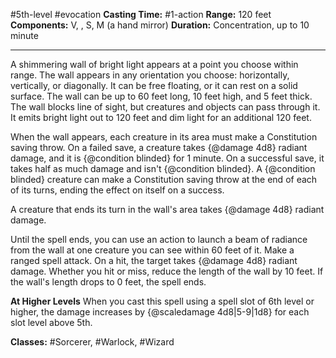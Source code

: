 #5th-level #evocation
**Casting Time:** #1-action
**Range:** 120 feet
**Components:** V, , S, M (a hand mirror)
**Duration:** Concentration, up to 10 minute

---

A shimmering wall of bright light appears at a point you choose within range. The wall appears in any orientation you choose: horizontally, vertically, or diagonally. It can be free floating, or it can rest on a solid surface. The wall can be up to 60 feet long, 10 feet high, and 5 feet thick. The wall blocks line of sight, but creatures and objects can pass through it. It emits bright light out to 120 feet and dim light for an additional 120 feet.

When the wall appears, each creature in its area must make a Constitution saving throw. On a failed save, a creature takes {@damage 4d8} radiant damage, and it is {@condition blinded} for 1 minute. On a successful save, it takes half as much damage and isn't {@condition blinded}. A {@condition blinded} creature can make a Constitution saving throw at the end of each of its turns, ending the effect on itself on a success.

A creature that ends its turn in the wall's area takes {@damage 4d8} radiant damage.

Until the spell ends, you can use an action to launch a beam of radiance from the wall at one creature you can see within 60 feet of it. Make a ranged spell attack. On a hit, the target takes {@damage 4d8} radiant damage. Whether you hit or miss, reduce the length of the wall by 10 feet. If the wall's length drops to 0 feet, the spell ends.

**At Higher Levels**
When you cast this spell using a spell slot of 6th level or higher, the damage increases by {@scaledamage 4d8|5-9|1d8} for each slot level above 5th.

**Classes:** #Sorcerer, #Warlock, #Wizard
